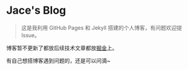 # Jace's Blog
> 这是我利用 GitHub Pages 和 Jekyll 搭建的个人博客，有问题欢迎提 Issue。

博客暂不更新了都放后续技术文章都放[掘金](https://juejin.im/user/5a3b2016f265da43231b22a7)上。

有自己想搭博客遇到问题的，还是可以问滴~
